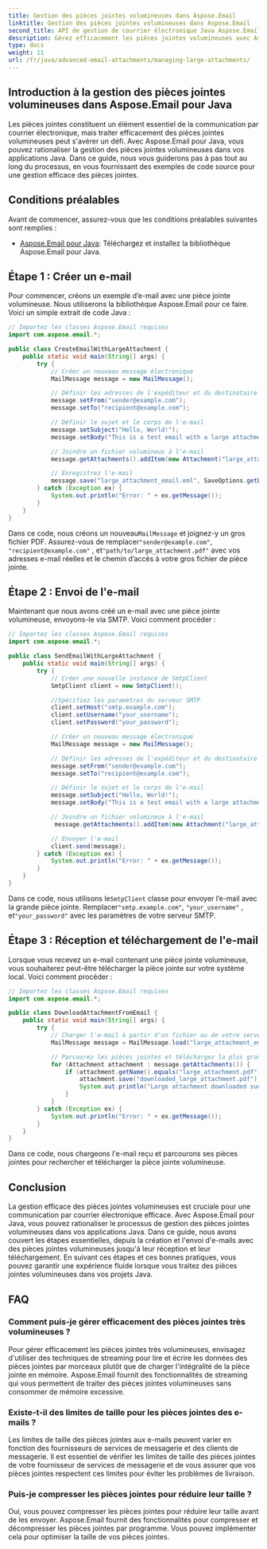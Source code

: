 ```yaml
---
title: Gestion des pièces jointes volumineuses dans Aspose.Email
linktitle: Gestion des pièces jointes volumineuses dans Aspose.Email
second_title: API de gestion de courrier électronique Java Aspose.Email
description: Gérez efficacement les pièces jointes volumineuses avec Aspose.Email pour Java. Guide étape par étape et code source pour une gestion rationalisée des pièces jointes dans les applications Java.
type: docs
weight: 11
url: /fr/java/advanced-email-attachments/managing-large-attachments/
---
```


## Introduction à la gestion des pièces jointes volumineuses dans Aspose.Email pour Java

Les pièces jointes constituent un élément essentiel de la communication par courrier électronique, mais traiter efficacement des pièces jointes volumineuses peut s'avérer un défi. Avec Aspose.Email pour Java, vous pouvez rationaliser la gestion des pièces jointes volumineuses dans vos applications Java. Dans ce guide, nous vous guiderons pas à pas tout au long du processus, en vous fournissant des exemples de code source pour une gestion efficace des pièces jointes.

## Conditions préalables

Avant de commencer, assurez-vous que les conditions préalables suivantes sont remplies :

- [Aspose.Email pour Java](https://releases.aspose.com/email/java/): Téléchargez et installez la bibliothèque Aspose.Email pour Java.

## Étape 1 : Créer un e-mail

Pour commencer, créons un exemple d’e-mail avec une pièce jointe volumineuse. Nous utiliserons la bibliothèque Aspose.Email pour ce faire. Voici un simple extrait de code Java :

```java
// Importez les classes Aspose.Email requises
import com.aspose.email.*;

public class CreateEmailWithLargeAttachment {
    public static void main(String[] args) {
        try {
            // Créer un nouveau message électronique
            MailMessage message = new MailMessage();

            // Définir les adresses de l'expéditeur et du destinataire
            message.setFrom("sender@example.com");
            message.setTo("recipient@example.com");

            // Définir le sujet et le corps de l'e-mail
            message.setSubject("Hello, World!");
            message.setBody("This is a test email with a large attachment.");

            // Joindre un fichier volumineux à l'e-mail
            message.getAttachments().addItem(new Attachment("large_attachment.pdf", "path/to/large_attachment.pdf"));

            // Enregistrez l'e-mail
            message.save("large_attachment_email.eml", SaveOptions.getDefaultEml());
        } catch (Exception ex) {
            System.out.println("Error: " + ex.getMessage());
        }
    }
}
```

 Dans ce code, nous créons un nouveau`MailMessage` et joignez-y un gros fichier PDF. Assurez-vous de remplacer`"sender@example.com"`, `"recipient@example.com"` , et`"path/to/large_attachment.pdf"` avec vos adresses e-mail réelles et le chemin d’accès à votre gros fichier de pièce jointe.

## Étape 2 : Envoi de l'e-mail

Maintenant que nous avons créé un e-mail avec une pièce jointe volumineuse, envoyons-le via SMTP. Voici comment procéder :

```java
// Importez les classes Aspose.Email requises
import com.aspose.email.*;

public class SendEmailWithLargeAttachment {
    public static void main(String[] args) {
        try {
            // Créer une nouvelle instance de SmtpClient
            SmtpClient client = new SmtpClient();

            //Spécifiez les paramètres du serveur SMTP
            client.setHost("smtp.example.com");
            client.setUsername("your_username");
            client.setPassword("your_password");

            // Créer un nouveau message électronique
            MailMessage message = new MailMessage();

            // Définir les adresses de l'expéditeur et du destinataire
            message.setFrom("sender@example.com");
            message.setTo("recipient@example.com");

            // Définir le sujet et le corps de l'e-mail
            message.setSubject("Hello, World!");
            message.setBody("This is a test email with a large attachment.");

            // Joindre un fichier volumineux à l'e-mail
             message.getAttachments().addItem(new Attachment("large_attachment.pdf", "path/to/large_attachment.pdf"));

            // Envoyer l'e-mail
            client.send(message);
        } catch (Exception ex) {
            System.out.println("Error: " + ex.getMessage());
        }
    }
}
```

 Dans ce code, nous utilisons le`SmtpClient` classe pour envoyer l’e-mail avec la grande pièce jointe. Remplacer`"smtp.example.com"`, `"your_username"` , et`"your_password"` avec les paramètres de votre serveur SMTP.

## Étape 3 : Réception et téléchargement de l'e-mail

Lorsque vous recevez un e-mail contenant une pièce jointe volumineuse, vous souhaiterez peut-être télécharger la pièce jointe sur votre système local. Voici comment procéder :

```java
// Importez les classes Aspose.Email requises
import com.aspose.email.*;

public class DownloadAttachmentFromEmail {
    public static void main(String[] args) {
        try {
            // Charger l'e-mail à partir d'un fichier ou de votre serveur de messagerie
            MailMessage message = MailMessage.load("large_attachment_email.eml");

            // Parcourez les pièces jointes et téléchargez la plus grande
            for (Attachment attachment : message.getAttachments()) {
                if (attachment.getName().equals("large_attachment.pdf")) {
                    attachment.save("downloaded_large_attachment.pdf");
                    System.out.println("Large attachment downloaded successfully.");
                }
            }
        } catch (Exception ex) {
            System.out.println("Error: " + ex.getMessage());
        }
    }
}
```

Dans ce code, nous chargeons l'e-mail reçu et parcourons ses pièces jointes pour rechercher et télécharger la pièce jointe volumineuse.

## Conclusion

La gestion efficace des pièces jointes volumineuses est cruciale pour une communication par courrier électronique efficace. Avec Aspose.Email pour Java, vous pouvez rationaliser le processus de gestion des pièces jointes volumineuses dans vos applications Java. Dans ce guide, nous avons couvert les étapes essentielles, depuis la création et l'envoi d'e-mails avec des pièces jointes volumineuses jusqu'à leur réception et leur téléchargement. En suivant ces étapes et ces bonnes pratiques, vous pouvez garantir une expérience fluide lorsque vous traitez des pièces jointes volumineuses dans vos projets Java.

## FAQ

### Comment puis-je gérer efficacement des pièces jointes très volumineuses ?

Pour gérer efficacement les pièces jointes très volumineuses, envisagez d'utiliser des techniques de streaming pour lire et écrire les données des pièces jointes par morceaux plutôt que de charger l'intégralité de la pièce jointe en mémoire. Aspose.Email fournit des fonctionnalités de streaming qui vous permettent de traiter des pièces jointes volumineuses sans consommer de mémoire excessive.

### Existe-t-il des limites de taille pour les pièces jointes des e-mails ?

Les limites de taille des pièces jointes aux e-mails peuvent varier en fonction des fournisseurs de services de messagerie et des clients de messagerie. Il est essentiel de vérifier les limites de taille des pièces jointes de votre fournisseur de services de messagerie et de vous assurer que vos pièces jointes respectent ces limites pour éviter les problèmes de livraison.

### Puis-je compresser les pièces jointes pour réduire leur taille ?

Oui, vous pouvez compresser les pièces jointes pour réduire leur taille avant de les envoyer. Aspose.Email fournit des fonctionnalités pour compresser et décompresser les pièces jointes par programme. Vous pouvez implémenter cela pour optimiser la taille de vos pièces jointes.